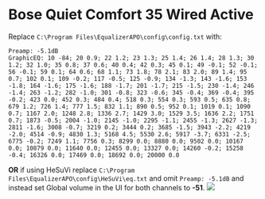 # Bose Quiet Comfort 35 Wired Active
Replace `C:\Program Files\EqualizerAPO\config\config.txt` with:
```
Preamp: -5.1dB
GraphicEQ: 10 -84; 20 0.9; 22 1.2; 23 1.3; 25 1.4; 26 1.4; 28 1.3; 30 1.2; 32 1.0; 35 0.8; 37 0.6; 40 0.4; 42 0.3; 45 0.1; 49 -0.1; 52 -0.1; 56 -0.1; 59 0.1; 64 0.6; 68 1.1; 73 1.8; 78 2.1; 83 2.0; 89 1.4; 95 0.7; 102 0.1; 109 -0.2; 117 -0.5; 125 -0.9; 134 -1.3; 143 -1.6; 153 -1.8; 164 -1.6; 175 -1.6; 188 -1.7; 201 -1.7; 215 -1.5; 230 -1.4; 246 -1.4; 263 -1.2; 282 -1.0; 301 -0.8; 323 -0.6; 345 -0.4; 369 -0.4; 395 -0.2; 423 0.0; 452 0.3; 484 0.4; 518 0.3; 554 0.3; 593 0.5; 635 0.8; 679 1.2; 726 1.4; 777 1.5; 832 1.1; 890 0.5; 952 0.1; 1019 0.1; 1090 0.7; 1167 2.0; 1248 2.8; 1336 2.7; 1429 3.0; 1529 3.5; 1636 2.2; 1751 0.7; 1873 -0.5; 2004 -1.0; 2145 -1.0; 2295 -1.1; 2455 -1.3; 2627 -1.3; 2811 -1.6; 3008 -0.7; 3219 0.2; 3444 0.2; 3685 -1.5; 3943 -2.2; 4219 -2.0; 4514 -0.9; 4830 1.3; 5168 4.5; 5530 2.6; 5917 -3.7; 6331 -2.5; 6775 -0.2; 7249 1.1; 7756 0.3; 8299 0.0; 8880 0.0; 9502 0.0; 10167 0.0; 10879 0.0; 11640 0.0; 12455 0.0; 13327 0.0; 14260 -0.2; 15258 -0.4; 16326 0.0; 17469 0.0; 18692 0.0; 20000 0.0
```
**OR** if using HeSuVi replace `C:\Program Files\EqualizerAPO\config\HeSuVi\eq.txt` and omit `Preamp: -5.1dB` and instead set Global volume in the UI for both channels to **-51**.
![](https://raw.githubusercontent.com/jaakkopasanen/AutoEq/master/results/Sonoma%20Model%20One/innerfidelity/onear/Bose%20Quiet%20Comfort%2035%20Wired%20Active/Bose%20Quiet%20Comfort%2035%20Wired%20Active.png)